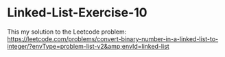 # Linked-List-Exercise-10
This my solution to the Leetcode problem: https://leetcode.com/problems/convert-binary-number-in-a-linked-list-to-integer/?envType=problem-list-v2&amp;envId=linked-list
